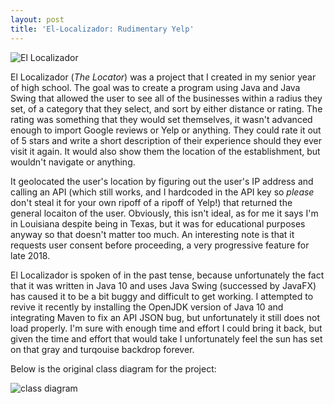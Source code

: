 ```yaml
---
layout: post
title: 'El-Localizador: Rudimentary Yelp'
---
```

![El Localizador](https://github.com/dylan-sh/el-localizador/assets/50163127/17750565-1791-4fd0-bff5-e2ca25c828e0)


El Localizador (*The Locator*) was a project that I created in my senior year of high school. The goal was to create a program using Java and Java Swing that allowed the user to see all of the businesses within a radius they set, of a category that they select, and sort by either distance or rating. The rating was something that they would set themselves, it wasn't advanced enough to import Google reviews or Yelp or anything. They could rate it out of 5 stars and write a short description of their experience should they ever visit it again. It would also show them the location of the establishment, but wouldn't navigate or anything.

It geolocated the user's location by figuring out the user's IP address and calling an API (which still works, and I hardcoded in the API key so *please* don't steal it for your own ripoff of a ripoff of Yelp!) that returned the general locaiton of the user. Obviously, this isn't ideal, as for me it says I'm in Louisiana despite being in Texas, but it was for educational purposes anyway so that doesn't matter too much. An interesting note is that it requests user consent before proceeding, a very progressive feature for late 2018.

El Localizador is spoken of in the past tense, because unfortunately the fact that it was written in Java 10 and uses Java Swing (successed by JavaFX) has caused it to be a bit buggy and difficult to get working. I attempted to revive it recently by installing the OpenJDK version of Java 10 and integrating Maven to fix an API JSON bug, but unfortunately it still does not load properly. I'm sure with enough time and effort I could bring it back, but given the time and effort that would take I unfortunately feel the sun has set on that gray and turqouise backdrop forever.

Below is the original class diagram for the project:

![class diagram](https://github.com/dylan-sh/el-localizador/assets/50163127/74201794-8207-4b58-8399-346b19eed714)
